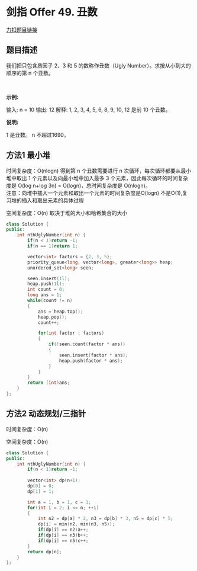 # 剑指 Offer 49. 丑数

[力扣题目链接](https://leetcode-cn.com/problems/chou-shu-lcof/)            

## 题目描述  

我们把只包含质因子 2、3 和 5 的数称作丑数（Ugly Number）。求按从小到大的顺序的第 n 个丑数。  

 

**示例:**

输入: n = 10
输出: 12
解释: 1, 2, 3, 4, 5, 6, 8, 9, 10, 12 是前 10 个丑数。

**说明:**  

1 是丑数。
n 不超过1690。


## 方法1 最小堆  

时间复杂度：O(nlogn)  得到第 n 个丑数需要进行 n 次循环，每次循环都要从最小堆中取出 1 个元素以及向最小堆中加入最多 3 个元素，因此每次循环的时间复杂度是 O(log n+log 3n) = O(logn)，总时间复杂度是 O(nlogn)。  
注意：向堆中插入一个元素和取出一个元素的时间复杂度是O(logn) 不是O(1),复习堆的插入和取出元素的具体过程
  
空间复杂度：O(n) 取决于堆的大小和哈希集合的大小


```cpp
class Solution {
public:
    int nthUglyNumber(int n) {
        if(n < 1)return -1;
        if(n == 1)return 1;

        vector<int> factors = {2, 3, 5};
        priority_queue<long, vector<long>, greater<long>> heap;
        unordered_set<long> seen;

        seen.insert(1l);
        heap.push(1l);
        int count = 0;
        long ans = 1;
        while(count != n)
        {
            ans = heap.top();
            heap.pop();
            count++;

            for(int factor : factors)
            {
                if(!seen.count(factor * ans))
                {
                    seen.insert(factor * ans);
                    heap.push(factor * ans);
                }
            }
        }
        return (int)ans;
    }
};
```


## 方法2 动态规划/三指针    

时间复杂度：O(n)  
  
空间复杂度：O(n) 

```cpp
class Solution {
public:
    int nthUglyNumber(int n) {
        if(n < 1)return -1;
        
        vector<int> dp(n+1);
        dp[0] = 0;
        dp[1] = 1;

        int a = 1, b = 1, c = 1;
        for(int i = 2; i <= n; ++i)
        {
            int n2 = dp[a] * 2, n3 = dp[b] * 3, n5 = dp[c] * 5;
            dp[i] = min(n2, min(n3, n5));
            if(dp[i] == n2)a++;
            if(dp[i] == n3)b++;
            if(dp[i] == n5)c++;
        } 
        return dp[n];
    }
};
```
 